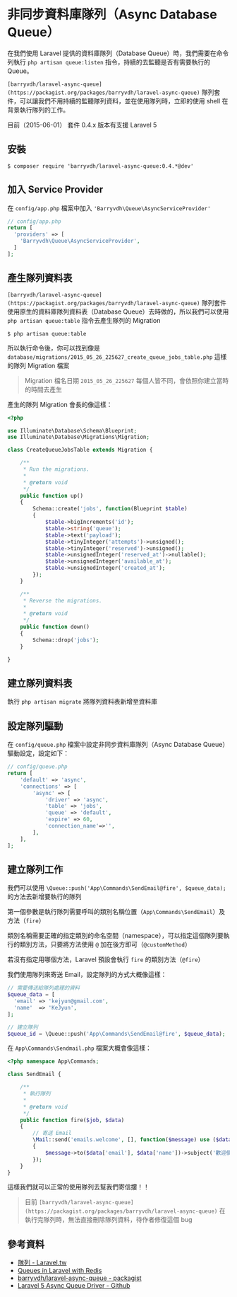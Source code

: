 # 非同步資料庫隊列（Async Database Queue）

在我們使用 Laravel 提供的資料庫隊列（Database Queue）時，我們需要在命令列執行 `php artisan queue:listen` 指令，持續的去監聽是否有需要執行的 Queue。

`[barryvdh/laravel-async-queue](https://packagist.org/packages/barryvdh/laravel-async-queue)` 隊列套件，可以讓我們不用持續的監聽隊列資料，並在使用隊列時，立即的使用 shell 在背景執行隊列的工作。

目前（2015-06-01） 套件 0.4.x 版本有支援 Laravel 5

## 安裝

```shell
$ composer require 'barryvdh/laravel-async-queue:0.4.*@dev'
```

## 加入 Service Provider

在 `config/app.php` 檔案中加入 `'Barryvdh\Queue\AsyncServiceProvider'`

```php
// config/app.php
return [
  'providers' => [
    'Barryvdh\Queue\AsyncServiceProvider',
  ]
];
```


## 產生隊列資料表

`[barryvdh/laravel-async-queue](https://packagist.org/packages/barryvdh/laravel-async-queue)` 隊列套件使用原生的資料庫隊列資料表（Database Queue）去時做的，所以我們可以使用 `php artisan queue:table` 指令去產生隊列的 Migration

```shell
$ php artisan queue:table
```

所以執行命令後，你可以找到像是 `database/migrations/2015_05_26_225627_create_queue_jobs_table.php` 這樣的隊列 Migration 檔案

> Migration 檔名日期 `2015_05_26_225627` 每個人皆不同，會依照你建立當時的時間去產生


產生的隊列 Migration 會長的像這樣：


```php
<?php

use Illuminate\Database\Schema\Blueprint;
use Illuminate\Database\Migrations\Migration;

class CreateQueueJobsTable extends Migration {

    /**
     * Run the migrations.
     *
     * @return void
     */
    public function up()
    {
        Schema::create('jobs', function(Blueprint $table)
        {
            $table->bigIncrements('id');
            $table->string('queue');
            $table->text('payload');
            $table->tinyInteger('attempts')->unsigned();
            $table->tinyInteger('reserved')->unsigned();
            $table->unsignedInteger('reserved_at')->nullable();
            $table->unsignedInteger('available_at');
            $table->unsignedInteger('created_at');
        });
    }

    /**
     * Reverse the migrations.
     *
     * @return void
     */
    public function down()
    {
        Schema::drop('jobs');
    }

}
```

## 建立隊列資料表

執行 `php artisan migrate` 將隊列資料表新增至資料庫

## 設定隊列驅動

在 `config/queue.php` 檔案中設定非同步資料庫隊列（Async Database Queue）驅動設定，設定如下：

```php
// config/queue.php
return [
    'default' => 'async',
    'connections' => [
        'async' => [
            'driver' => 'async',
            'table' => 'jobs',
            'queue' => 'default',
            'expire' => 60,
            'connection_name'=>'',
        ],
    ],
];
```

## 建立隊列工作

我們可以使用 `\Queue::push('App\Commands\SendEmail@fire', $queue_data);` 的方法去新增要執行的隊列

第一個參數是執行隊列需要呼叫的類別名稱位置（`App\Commands\SendEmail`）及方法（`fire`）

類別名稱需要正確的指定類別的命名空間（namespace），可以指定這個隊列要執行的類別方法，只要將方法使用 `@` 加在後方即可（`@customMethod`）

若沒有指定用哪個方法，Laravel 預設會執行 `fire` 的類別方法（`@fire`）

我們使用隊列來寄送 Email，設定隊列的方式大概像這樣：

```php
// 需要傳送給隊列處理的資料
$queue_data = [
  'email' => 'kejyun@gmail.com',
  'name'  => 'KeJyun',
];

// 建立隊列
$queue_id = \Queue::push('App\Commands\SendEmail@fire', $queue_data);
```

在 `App\Commands\Sendmail.php` 檔案大概會像這樣：

```php
<?php namespace App\Commands;

class SendEmail {

    /**
     * 執行隊列
     *
     * @return void
     */
    public function fire($job, $data)
    {
        // 寄送 Email
        \Mail::send('emails.welcome', [], function($message) use ($data)
        {
            $message->to($data['email'], $data['name'])->subject('歡迎使用 Laravel 5 資料庫隊列寄送 Email!!!');
        });
    }
}
```

這樣我們就可以正常的使用隊列去幫我們寄信摟！！

> 目前 `[barryvdh/laravel-async-queue](https://packagist.org/packages/barryvdh/laravel-async-queue)` 在執行完隊列時，無法直接刪除隊列資料，待作者修復這個 bug


## 參考資料
* [隊列 - Laravel.tw](http://laravel.tw/docs/5.0/queues)
* [Queues in Laravel with Redis](https://www.youtube.com/watch?v=dsp_l65W8ck)
* [barryvdh/laravel-async-queue - packagist](https://packagist.org/packages/barryvdh/laravel-async-queue)
* [Laravel 5 Async Queue Driver - Github](https://github.com/barryvdh/laravel-async-queue/tree/0.4)
